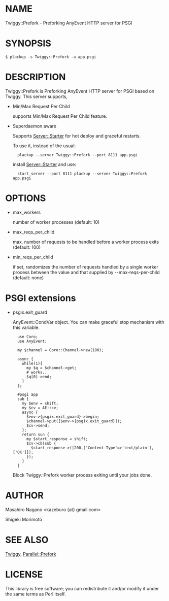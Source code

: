 # NAME

Twiggy::Prefork - Preforking AnyEvent HTTP server for PSGI

# SYNOPSIS

    $ plackup -s Twiggy::Prefork -a app.psgi
    

# DESCRIPTION

Twiggy::Prefork is Preforking AnyEvent HTTP server for PSGI based on Twiggy. This server supports,

- Min/Max Request Per Child

    supports Min/Max Request Per Child feature. 

- Superdaemon aware

    Supports [Server::Starter](http://search.cpan.org/perldoc?Server::Starter) for hot deploy and
    graceful restarts.

    To use it, instead of the usual:

        plackup --server Twiggy::Prefork --port 8111 app.psgi

    install [Server::Starter](http://search.cpan.org/perldoc?Server::Starter) and use:

        start_server --port 8111 plackup --server Twiggy::Prefork app.psgi

# OPTIONS

- max\_workers

    number of worker processes (default: 10)

- max\_reqs\_per\_child

    max. number of requests to be handled before a worker process exits (default: 100)

- min\_reqs\_per\_child

    if set, randomizes the number of requests handled by a single worker process between the value and that supplied by --max-reqs-per-child (default: none)

# PSGI extensions

- psgix.exit\_guard

    AnyEvent::CondVar object. You can make graceful stop mechanism with this variable.

        use Coro;
        use AnyEvent;

        my $channel = Coro::Channel->new(100);

        async {
          while(1){
            my $q = $channel->get;
            # works..
            $q[0]->end;
          }
        };

        #psgi app
        sub {
          my $env = shift;
          my $cv = AE::cv;
          async {
            $env->{psgix.exit_guard}->begin; 
            $channel->put([$env->{psgix.exit_guard}]);
            $cv->send;
          };
          return sun {
            my $start_response = shift;
            $cv->cb(sub {
              $start_response->([200,['Content-Type'=>'text/plain'],['OK']]);
            });
          }
        }

    Block Twiggy::Prefork worker process exiting until your jobs done.

# AUTHOR

Masahiro Nagano <kazeburo {at} gmail.com>

Shigeki Morimoto

# SEE ALSO

[Twiggy](http://search.cpan.org/perldoc?Twiggy), [Parallel::Prefork](http://search.cpan.org/perldoc?Parallel::Prefork)

# LICENSE

This library is free software; you can redistribute it and/or modify
it under the same terms as Perl itself.
